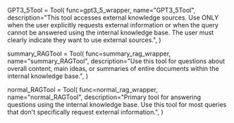 GPT3_5Tool = Tool(
    func=gpt3_5_wrapper,
    name="GPT3_5Tool",
    description="This tool accesses external knowledge sources. Use ONLY when the user explicitly requests external information or when the query cannot be answered using the internal knowledge base. The user must clearly indicate they want to use external sources.",
)

summary_RAGTool = Tool(
    func=summary_rag_wrapper,
    name="summary_RAGTool",
    description="Use this tool for questions about overall content, main ideas, or summaries of entire documents within the internal knowledge base.",
)

normal_RAGTool = Tool(
    func=normal_rag_wrapper,
    name="normal_RAGTool",
    description="Primary tool for answering questions using the internal knowledge base. Use this tool for most queries that don't specifically request external information.",
)
